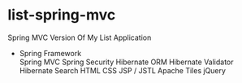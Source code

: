 list-spring-mvc
===============

Spring MVC Version Of My List Application

<ul>
<li>Spring Framework</li>
Spring MVC
Spring Security
Hibernate ORM
Hibernate Validator
Hibernate Search
HTML
CSS
JSP / JSTL
Apache Tiles
jQuery
</ul>
